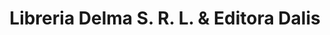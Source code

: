 ---
title: "Libreria Delma S. R. L. & Editora Dalis"
url: /santo-domingo/libreria-delma-s-r-l-y-editora-dalis/
shop: libros
---